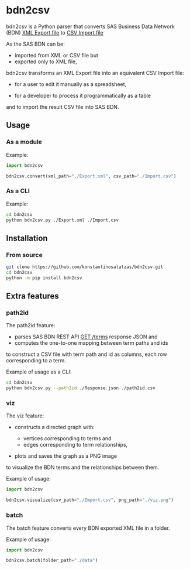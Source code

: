 # bdn2csv

bdn2csv is a Python parser that converts SAS Business Data Network (BDN) [XML Export file](https://documentation.sas.com/doc/en/dmbdncdc/3.4/dmbdnug/p1i96sdnpsi8nfn1gvk7xwgq523f.htm) to [CSV Import file](https://documentation.sas.com/doc/en/dmbdncdc/3.4/dmbdnug/n0dea2xoblxbprn0z40drf6zadtr.htm)

As the SAS BDN can be:

* imported from XML or CSV file but
* exported only to XML file,

bdn2csv transforms an XML Export file into an equivalent CSV Import file:

* for a user to edit it manually as a spreadsheet,

* for a developer to process it programmatically as a table

and to import the result CSV file into SAS BDN.

## Usage

### As a module

Example:

```py
import bdn2csv

bdn2csv.convert(xml_path="./Export.xml", csv_path="./Import.csv")
```

### As a CLI

Example:

```sh
cd bdn2csv
python bdn2csv.py ./Export.xml ./Import.csv
```

## Installation

### From source

```sh
git clone https://github.com/konstantinosalatzas/bdn2csv.git
cd bdn2csv
python -m pip install bdn2csv
```

## Extra features

### path2id

The path2id feature:

* parses SAS BDN REST API [GET /terms](https://support.sas.com/documentation/onlinedoc/dmbdn/HTML/Default.htm#Resources.html%3FTocPath%3D_____3) response JSON and
* computes the one-to-one mapping between term paths and ids

to construct a CSV file with term path and id as columns, each row corresponding to a term.

Example of usage as a CLI:

```sh
cd bdn2csv
python bdn2csv.py --path2id ./Response.json ./path2id.csv
```

### viz

The viz feature:

* constructs a directed graph with:
  - vertices corresponding to terms and
  - edges corresponding to term relationships,

* plots and saves the graph as a PNG image

to visualize the BDN terms and the relationships between them.

Example of usage:

```py
import bdn2csv

bdn2csv.visualize(csv_path="./Import.csv", png_path="./viz.png")
```

### batch

The batch feature converts every BDN exported XML file in a folder.

Example of usage:

```py
import bdn2csv

bdn2csv.batch(folder_path="./data")
```
